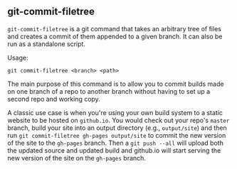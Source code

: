 git-commit-filetree
-------------------

`git-commit-filetree` is a git command that takes an arbitrary tree of
files and creates a commit of them appended to a given branch. It can
also be run as a standalone script.

Usage:

    git commit-filetree <branch> <path>

The main purpose of this command is to allow you to commit builds made
on one branch of a repo to another branch without having to set up a
second repo and working copy.

A classic use case is when you're using your own build system to a
static website to be hosted on `github.io`. You would check out your
repo's `master` branch, build your site into an output directory (e.g.,
`output/site`) and then run `git commit-filetree gh-pages output/site`
to commit the new version of the site to the `gh-pages` branch. Then a
`git push --all` will upload both the updated source and updated build
and github.io will start serving the new version of the site on the
`gh-pages` branch.
